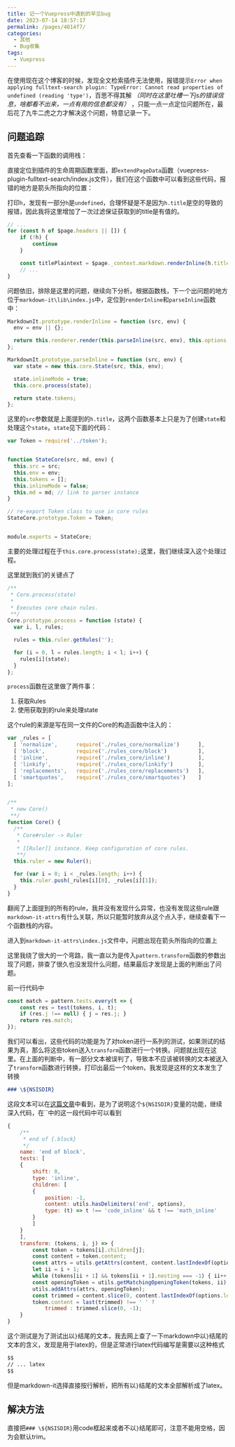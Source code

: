 ```yaml
---
title: 记一个Vuepress中遇到的罕见bug
date: 2023-07-14 18:57:17
permalink: /pages/4014f7/
categories:
  - 其他
  - Bug收集
tags:
  - Vuepress
---
```


在使用现在这个博客的时候，发现全文检索插件无法使用，报错提示`Error when applying fulltext-search plugin: TypeError: Cannot read properties of undefined (reading 'type')`，百思不得其解 *（同时在这里吐槽一下js的错误信息，啥都看不出来，一点有用的信息都没有）* ，只能一点一点定位问题所在，最后花了九牛二虎之力才解决这个问题，特意记录一下。

## 问题追踪

首先查看一下函数的调用栈：

<center-img img="50-others/30-bug/10/01.png" alt="stack" />

直接定位到插件的生命周期函数里面，即`extendPageData`函数（vuepress-plugin-fulltext-search/index.js文件），我们在这个函数中可以看到这些代码，报错的地方是箭头所指向的位置：

<center-img img="50-others/30-bug/10/02.png" alt="error1" />

打印`h`，发现有一部分`h`是`undefined`，合理怀疑是不是因为`h.title`是空的导致的报错，因此我将这里增加了一次过滤保证获取到的title是有值的。

```js
// ...
for (const h of $page.headers || []) {
    if (!h) {
        continue
    }

    const titlePlaintext = $page._context.markdown.renderInline(h.title)
    // ...
}
```

问题依旧，排除是这里的问题，继续向下分析。根据函数栈，下一个出问题的地方位于`markdown-it\lib\index.js`中，定位到`renderInline`和`parseInline`函数中：

```js
MarkdownIt.prototype.renderInline = function (src, env) {
  env = env || {};

  return this.renderer.render(this.parseInline(src, env), this.options, env);
};

```

```js
MarkdownIt.prototype.parseInline = function (src, env) {
  var state = new this.core.State(src, this, env);

  state.inlineMode = true;
  this.core.process(state);

  return state.tokens;
};
```

这里的`src`参数就是上面提到的`h.title`，这两个函数基本上只是为了创建`state`和处理这个`state`，`state`见下面的代码：

```js
var Token = require('../token');


function StateCore(src, md, env) {
  this.src = src;
  this.env = env;
  this.tokens = [];
  this.inlineMode = false;
  this.md = md; // link to parser instance
}

// re-export Token class to use in core rules
StateCore.prototype.Token = Token;


module.exports = StateCore;
```

主要的处理过程在于`this.core.process(state);`这里，我们继续深入这个处理过程。

这里就到我们的关键点了

```js
/**
 * Core.process(state)
 *
 * Executes core chain rules.
 **/
Core.prototype.process = function (state) {
  var i, l, rules;

  rules = this.ruler.getRules('');

  for (i = 0, l = rules.length; i < l; i++) {
    rules[i](state);
  }
};
```

`process`函数在这里做了两件事：

1. 获取Rules
2. 使用获取到的rule来处理state

这个rule的来源是写在同一文件的Core的构造函数中注入的：

```js
var _rules = [
  [ 'normalize',      require('./rules_core/normalize')      ],
  [ 'block',          require('./rules_core/block')          ],
  [ 'inline',         require('./rules_core/inline')         ],
  [ 'linkify',        require('./rules_core/linkify')        ],
  [ 'replacements',   require('./rules_core/replacements')   ],
  [ 'smartquotes',    require('./rules_core/smartquotes')    ]
];


/**
 * new Core()
 **/
function Core() {
  /**
   * Core#ruler -> Ruler
   *
   * [[Ruler]] instance. Keep configuration of core rules.
   **/
  this.ruler = new Ruler();

  for (var i = 0; i < _rules.length; i++) {
    this.ruler.push(_rules[i][0], _rules[i][1]);
  }
}
```

翻阅了上面提到的所有的rule，我并没有发现什么异常，也没有发现这些rule跟`markdown-it-attrs`有什么关联，所以只能暂时放弃从这个点入手，继续查看下一个函数栈的内容。

进入到`markdown-it-attrs\index.js`文件中，问题出现在箭头所指向的位置上

<center-img img="50-others/30-bug/10/03.png" alt="Error2" />

这里我绕了很大的一个弯路，我一直以为是传入`pattern.transform`函数的参数出现了问题，排查了很久也没发现什么问题，结果最后才发现是上面的判断出了问题。

前一行代码中

```js
const match = pattern.tests.every(t => {
    const res = test(tokens, i, t);
    if (res.j !== null) { j = res.j; }
    return res.match;
});
```

我们可以看出，这些代码的功能是为了对token进行一系列的测试，如果测试的结果为真，那么将这些token送入`transform`函数进行一个转换。问题就出现在这里。在上面的判断中，有一部分文本被误判了，导致本不应该被转换的文本被送入了`transform`函数进行转换，打印出最后一个token，我发现是这样的文本发生了转换

```md
### \${NSISDIR}
```

这段文本可以在[这篇文章](../0010.Windows/0030.NSIS_Constant.md)中看到，是为了说明这个`${NSISDIR}`变量的功能，继续深入代码，在``中的这一段代码中可以看到

```js
{
    /**
     * end of {.block}
     */
    name: 'end of block',
    tests: [
    {
        shift: 0,
        type: 'inline',
        children: [
        {
            position: -1,
            content: utils.hasDelimiters('end', options),
            type: (t) => t !== 'code_inline' && t !== 'math_inline'
        }
        ]
    }
    ],
    transform: (tokens, i, j) => {
        const token = tokens[i].children[j];
        const content = token.content;
        const attrs = utils.getAttrs(content, content.lastIndexOf(options.leftDelimiter), options);
        let ii = i + 1;
        while (tokens[ii + 1] && tokens[ii + 1].nesting === -1) { ii++; }
        const openingToken = utils.getMatchingOpeningToken(tokens, ii);
        utils.addAttrs(attrs, openingToken);
        const trimmed = content.slice(0, content.lastIndexOf(options.leftDelimiter));
        token.content = last(trimmed) !== ' ' ?
            trimmed : trimmed.slice(0, -1);
    }
}
```

这个测试是为了测试出以`}`结尾的文本，我去网上查了一下markdown中以`}`结尾的文本的含义，发现是用于latex的，但是正常进行latex代码编写是需要以这种格式

```md
$$
// ... latex
$$
```

但是markdown-it选择直接按行解析，把所有以`}`结尾的文本全部解析成了latex。

## 解决方法

直接把`### \${NSISDIR}`用code框起来或者不以`}`结尾即可，注意不能用空格，因为会默认trim。